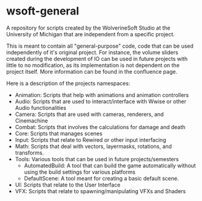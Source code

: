 # wsoft-general
A repository for scripts created by the WolverineSoft Studio at the University of Michigan that are independent from a specific project.

This is meant to contain all "general-purpose" code, code that can be used independently of it's original project. For instance, the volume sliders created during the development of IO can be used in future projects with little to no modification, as its implementation is not dependent on the project itself. More information can be found in the confluence page.

Here is a description of the projects namespaces:
- Animation: Scripts that help with animations and animation controllers
- Audio: Scripts that are used to interact/interface with Wwise or other Audio functionalities
- Camera: Scripts that are used with cameras, renderers, and Cinemachine
- Combat: Scripts that involves the calculations for damage and death
- Core: Scripts that manages scenes
- Input: Scripts that relate to Rewired or other input interfacing
- Math: Scripts that deal with vectors, layermasks, rotations, and transforms.
- Tools: Various tools that can be used in future projects/semesters
    - AutomatedBuild: A tool that can build the game automatically without using the build settings for various platforms
    - DefaultScene: A tool meant for creating a basic default scene.
- UI: Scripts that relate to the User Interface
- VFX: Scripts that relate to spawning/manipulating VFXs and Shaders
